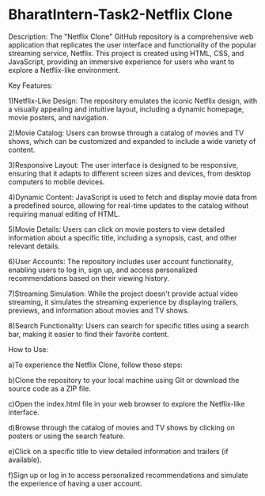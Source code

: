 ﻿# BharatIntern-Task2-Netflix Clone

Description:
The "Netflix Clone" GitHub repository is a comprehensive web application that replicates the user interface and functionality of the popular streaming service, Netflix. This project is created using HTML, CSS, and JavaScript, providing an immersive experience for users who want to explore a Netflix-like environment.

Key Features:

1)Netflix-Like Design: The repository emulates the iconic Netflix design, with a visually appealing and intuitive layout, including a dynamic homepage, movie posters, and navigation.

2)Movie Catalog: Users can browse through a catalog of movies and TV shows, which can be customized and expanded to include a wide variety of content.

3)Responsive Layout: The user interface is designed to be responsive, ensuring that it adapts to different screen sizes and devices, from desktop computers to mobile devices.

4)Dynamic Content: JavaScript is used to fetch and display movie data from a predefined source, allowing for real-time updates to the catalog without requiring manual editing of HTML.

5)Movie Details: Users can click on movie posters to view detailed information about a specific title, including a synopsis, cast, and other relevant details.

6)User Accounts: The repository includes user account functionality, enabling users to log in, sign up, and access personalized recommendations based on their viewing history.

7)Streaming Simulation: While the project doesn't provide actual video streaming, it simulates the streaming experience by displaying trailers, previews, and information about movies and TV shows.

8)Search Functionality: Users can search for specific titles using a search bar, making it easier to find their favorite content.

How to Use:

a)To experience the Netflix Clone, follow these steps:

b)Clone the repository to your local machine using Git or download the source code as a ZIP file.

c)Open the index.html file in your web browser to explore the Netflix-like interface.

d)Browse through the catalog of movies and TV shows by clicking on posters or using the search feature.

e)Click on a specific title to view detailed information and trailers (if available).

f)Sign up or log in to access personalized recommendations and simulate the experience of having a user account.
